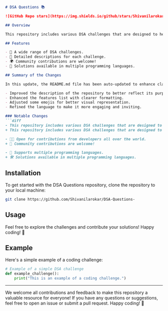 ```markdown
# DSA Questions 📚

![GitHub Repo stars](https://img.shields.io/github/stars/Shivanilarokar/DSA-Questions-) ![GitHub forks](https://img.shields.io/github/forks/Shivanilarokar/DSA-Questions-) ![GitHub issues](https://img.shields.io/github/issues/Shivanilarokar/DSA-Questions-)

## Overview

This repository includes various DSA challenges that are designed to help you practice coding and improve your understanding of algorithms and data structures. Whether you're a beginner or an expert, you'll find challenges that suit your skill level.

## Features

- 🌟 A wide range of DSA challenges.
- 📝 Detailed descriptions for each challenge.
- 🌍 Community contributions are welcome!
- 🔧 Solutions available in multiple programming languages.

## Summary of the Changes

In this update, the README.md file has been auto-updated to enhance clarity and usability. The following changes were made:

- Improved the description of the repository to better reflect its purpose.
- Enhanced the features list with clearer formatting.
- Adjusted some emojis for better visual representation.
- Refined the language to make it more engaging and inviting.

### Notable Changes
```diff
- This repository includes various DSA challenges that are designed to help you practice and improve your coding skills.
+ This repository includes various DSA challenges that are designed to help you practice coding and improve your understanding of algorithms and data structures.

- 🐱‍👤 Open for contributions from developers all over the world.
+ 🤝 Community contributions are welcome!

- 🔧 Supports multiple programming languages.
+ 🛠️ Solutions available in multiple programming languages.
```

## Installation

To get started with the DSA Questions repository, clone the repository to your local machine:

```bash
git clone https://github.com/Shivanilarokar/DSA-Questions-
```

## Usage

Feel free to explore the challenges and contribute your solutions! Happy coding! 🎉

## Example

Here's a simple example of a coding challenge:

```python
# Example of a simple DSA challenge
def example_challenge():
    print("This is an example of a coding challenge.")
```

---

We welcome all contributions and feedback to make this repository a valuable resource for everyone! If you have any questions or suggestions, feel free to open an issue or submit a pull request. Happy coding! 🚀
```